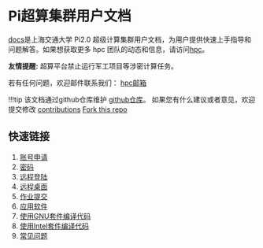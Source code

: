 # Pi超算集群用户文档
[docs](http://docs.hpc.sjtu.edu.cn/)是上海交通大学 Pi2.0 超级计算集群用户文档，为用户提供快速上手指导和问题解答。如果想获取更多 hpc 团队的动态和信息，请访问[hpc](https://hpc.sjtu.edu.cn/)。  

  **友情提醒:** 超算平台禁止运行军工项目等涉密计算任务。

  若有任何问题，欢迎邮件联系我们： [hpc邮箱](mailto:hpc@sjtu.edu.cn)

!!!tip
	该文档通过github仓库维护
	[github仓库](https://github.com/SJTU-HPC/docs.hpc.sjtu.edu.cn)。
	如果您有什么建议或者意见，欢迎提交修改
	[contributions](contribution/contribution.md)
	[Fork this repo](https://github.com/SJTU-HPC/docs.hpc.sjtu.edu.cn)
	

## 快速链接

 1. [账号申请](accounts/apply.md)
 2. [密码](accounts/passwords.md)
 3. [远程登陆](login/SSH.md)
 4. [远程桌面](studio/basic.md)
 5. [作业提交](job/slurm.md)
 6. [应用软件](application/applications.md)
 7. [使用GNU套件编译代码](application/gnu.md)
 8. [使用Intel套件编译代码](application/intel.md)
 9. [常见问题](faq.md)
